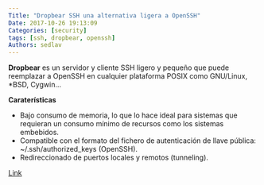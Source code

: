```yaml
---
Title: "Dropbear SSH una alternativa ligera a OpenSSH"
Date: 2017-10-26 19:13:09
Categories: [security]
tags: [ssh, dropbear, openssh]
Authors: sedlav
---
```


**Dropbear** es un servidor y cliente SSH ligero y pequeño que puede reemplazar a OpenSSH en cualquier plataforma POSIX como GNU/Linux, *BSD, Cygwin…

**Caraterísticas**

* Bajo consumo de memoria, lo que lo hace ideal para sistemas que requieran un consumo mínimo de recursos como los sistemas embebidos.
* Compatible con el formato del fichero de autenticación de llave pública: ~/.ssh/authorized_keys (OpenSSH).
* Redireccionado de puertos locales y remotos (tunneling).

[Link](https://www.librebyte.net/network/dropbear-ssh-una-alternativa-ligera-a-openssh/)
